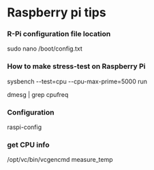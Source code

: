 # Raspberry pi tips
### R-Pi configuration file location
sudo nano /boot/config.txt

### How to make stress-test on Raspberry Pi
sysbench --test=cpu --cpu-max-prime=5000 run

dmesg | grep cpufreq

### Configuration
raspi-config

### get CPU info
/opt/vc/bin/vcgencmd measure_temp
